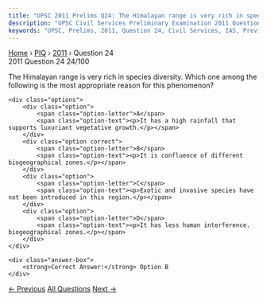 ```yaml
---
title: "UPSC 2011 Prelims Q24: The Himalayan range is very rich in species diversity. Which..."
description: "UPSC Civil Services Preliminary Examination 2011 Question 24 with options and answer"
keywords: "UPSC, Prelims, 2011, Question 24, Civil Services, IAS, Previous Year Questions"
---
```


<nav class="breadcrumb">
    <a href="../../">Home</a>
    <span>›</span>
    <a href="../">PIQ</a>
    <span>›</span>
    <a href="./">2011</a>
    <span>›</span>
    <span>Question 24</span>
</nav>

<div class="question-header">
    <div class="question-meta">
        <span class="year-badge">2011</span>
        <span class="question-number">Question 24</span>
        <span class="progress">24/100</span>
    </div>
    <div class="progress-bar">
        <div class="progress-fill" style="width: 24.0%"></div>
    </div>
</div>

<div class="question-content">
    <div class="question-text">
        <p>The Himalayan range is very rich in species diversity. Which one among the following is the most appropriate reason for this phenomenon?</p>
    </div>
    
    <div class="options">
        <div class="option">
            <span class="option-letter">A</span>
            <span class="option-text"><p>It has a high rainfall that supports luxuriant vegetative growth.</p></span>
        </div>
        <div class="option correct">
            <span class="option-letter">B</span>
            <span class="option-text"><p>It is confluence of different biogeographical zones.</p></span>
        </div>
        <div class="option">
            <span class="option-letter">C</span>
            <span class="option-text"><p>Exotic and invasive species have not been introduced in this region.</p></span>
        </div>
        <div class="option">
            <span class="option-letter">D</span>
            <span class="option-text"><p>It has less human interference. biogeographical zones.</p></span>
        </div>
    </div>

    <div class="answer-box">
        <strong>Correct Answer:</strong> Option B
    </div>
</div>

<div class="question-nav">
    <a href="../q023-if-a-tropical-rain-forest-is-removed-it-does-not-r/" class="nav-btn prev">← Previous</a>
    <a href="../" class="nav-btn center">All Questions</a>
    <a href="../q025-with-reference-to-india-consider-the-following-cen/" class="nav-btn next">Next →</a>
</div>

